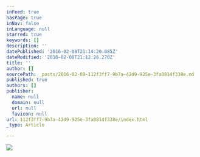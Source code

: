 ```yaml
---
inFeed: true
hasPage: true
inNav: false
inLanguage: null
starred: true
keywords: []
description: ''
datePublished: '2016-02-08T21:14:20.885Z'
dateModified: '2016-02-08T21:12:26.270Z'
title: ''
author: []
sourcePath: _posts/2016-02-08-112f3ff7-9b7a-42d9-925e-3fa0814f338e.md
published: true
authors: []
publisher:
  name: null
  domain: null
  url: null
  favicon: null
url: 112f3ff7-9b7a-42d9-925e-3fa0814f338e/index.html
_type: Article

---
```

![](https://s3-us-west-2.amazonaws.com/the-grid-img/p/c794c37f8a1f6017552b4c9d54d126e11ff05b95.jpg)